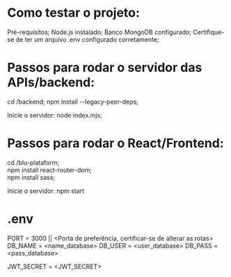 # Como testar o projeto:

Pré-requisitos;
Node.js instalado;
Banco MongoDB configurado;
Certifique-se de ter um arquivo .env configurado corretamente;

# Passos para rodar o servidor das APIs/backend:

cd /backend;
npm install --legacy-peer-deps;

Inicie o servidor:
node index.mjs;

# Passos para rodar o React/Frontend:

cd /blu-plataform;  
npm install react-router-dom;  
npm install sass;  

Inicie o servidor:
npm start

# .env
PORT = 3000 || <Porta de preferência, certificar-se de alterar as rotas>
DB_NAME = <name_database>
DB_USER = <user_database>
DB_PASS = <pass_database>

JWT_SECRET = <JWT_SECRET>
